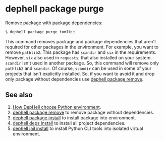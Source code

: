 # dephell package purge

Remove package with package dependencies:

```bash
$ dephell package purge tomlkit
```

This command removes package and package dependencies that aren't required for other packages in the environment. For example, you want to remove `pathlib2`. This package has `scandir` and `six` in the requirements. However, `six` also used in `requests`, that also installed on your system. `scandir` isn't used in another package. So, this command will remove only `pathlib2` and `scandir`. Of course, `scandir` can be used in some of your projects that isn't explicitly installed. So, if you want to avoid it and drop only package without dependencies use [dephell package remove](cmd-package-remove).

## See also

1. [How DepHell choose Python environment](python-lookup).
1. [dephell package remove](cmd-package-remove) to remove package without dependencies.
1. [dephell package install](cmd-package-install) to install package into environment.
1. [dephell deps install](cmd-deps-install) to install all project dependencies.
1. [dephell jail install](cmd-jail-install) to install Python CLI tools into isolated virtual environment.
